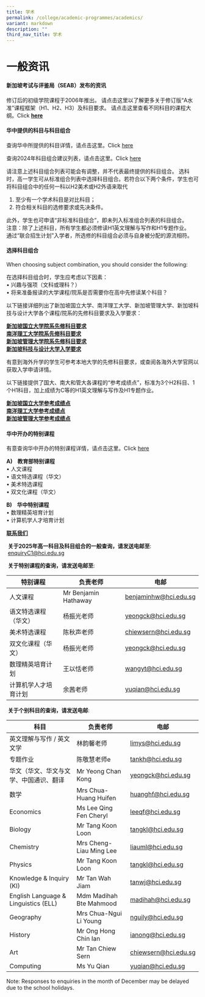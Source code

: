```yaml
---
title: 学术
permalink: /college/academic-programmes/academics/
variant: markdown
description: ""
third_nav_title: 学术
---
```

# 一般资讯

#### 新加坡考试与评鉴局（SEAB）发布的资讯
修订后的初级学院课程于2006年推出。
请点击这里以了解更多关于修订版“A水准”课程框架（H1、H2、H3）及科目要求。
请点击这里查看不同科目的课程大纲。Click&nbsp;[**here**](https://www.moe.gov.sg/post-secondary/a-level-curriculum-and-subject-syllabuses)&nbsp;


#### 华中提供的科目与科目组合

查询华中所提供的科目详情，请点击这里。Click [here](https://zh.hci.edu.sg/files/College/a_level_subjects_info_for_2025_jc1_updated.pdf) <br>

查询2024年科目组合建议列表，请点击这里。Click [here](https://zh.hci.edu.sg/files/College/HCI_College_Standard_Subject_Combinations_for_2025_JC_1_final.pdf)

请注意上述科目组合列表可能会有调整，并不代表最终提供的科目组合。
选科时，高一学生可从标准组合列表中选择科目组合。若符合以下两个条件，学生也可将科目组合中的任何一科以H2美术或H2外语来取代

1. 至少有一个学术科目是对比科目；
2. 符合相关科目的选修要求或先决条件。

此外，学生也可申请“非标准科目组合”，即未列入标准组合列表的科目组合。<br>
注意：除了上述科目，所有学生都必须修读H1英文理解与写作和H1专题作业。<br>
通过“联合招生计划”入学者，所选修的科目组合必须与自身被分配的源流相符。


#### 选择科目组合
When choosing subject combination, you should consider the following:

在选择科目组合时，学生应考虑以下因素：<br>
•	兴趣与强项（文科或理科？）<br>
•	将来准备报读的大学课程/院系是否需要你在高中先修读某个科目？

以下链接详细列出了新加坡国立大学、南洋理工大学、新加坡管理大学、新加坡科技与设计大学各个课程/院系的先修科目要求及入学要求：

 [**新加坡国立大学院系先修科目要求**](https://www.nus.edu.sg/oam/admissions/singapore-cambridge-gce-a-level/programme-prerequisites) <br>
 [**南洋理工大学院系先修科目要求**](https://www.ntu.edu.sg/admissions/undergraduate/admission-guide/singapore-cambridge-gce-a-level) <br>
 [**新加坡管理大学院系先修科目要求**](http://admissions.smu.edu.sg/admissions-requirements/singapore-cambridge-gce-a-level) <br>
 [**新加坡科技与设计大学入学要求**](http://www.sutd.edu.sg/Admissions/Undergraduate/Application/Admissions-Requirements/Singapore-Cambridge-GCE-A-Level)
 
有意到海外升学的学生可参考本地大学的先修科目要求，或查阅各海外大学官网以获取入学申请详情。

以下链接提供了国大、南大和管大各课程的“参考成绩点”，标准为3个H2科目、1个H1科目，加上成绩为C等的H1英文理解与写作及H1专题作业。

 [**新加坡国立大学参考成绩点**](https://www.nus.edu.sg/oam/admissions/indicative-grade-profile)  
[**南洋理工大学参考成绩点**](https://www.ntu.edu.sg/admissions/undergraduate/indicative-grade-profile)  
[**新加坡管理大学参考成绩点**](https://admissions.smu.edu.sg/admissions-requirements/indicative-grade-profile)

#### 华中开办的特别课程
有意查询华中开办的特别课程详情，请点击这里。Click [here](/files/College/special_programme_info_for_2025_jc_1_updated.pdf)<br>

 <b> A)&nbsp;&nbsp;&nbsp; 教育部特别课程</b><br>
•	人文课程 <br>
•	语文特选课程（华文） <br>
•	美术特选课程 <br>
•	双文化课程（华文） <br>

<b> B)&nbsp;&nbsp;&nbsp; 华中特别课程</b><br>
•	数理精英培育计划<br>
•	计算机学人才培育计划 <br>


<b><u>联系我们</u></b>

&nbsp;**关于2025年高一科目及科目组合的一般查询，请发送电邮至**:<br>&nbsp;[enquiryC1@hci.edu.sg](mailto:enquiryC1@hci.edu.sg)

&nbsp;**关于特别课程的查询，请发送电邮至**:


|特别课程|负责老师|电邮|
| -------- | -------- | -------- |
|人文课程|Mr Benjamin Hathaway|[benjaminhw@hci.edu.sg](mailto:benjaminhw@hci.edu.sg)|
|语文特选课程（华文）|杨振光老师|[yeongck@hci.edu.sg](mailto:yeongck@hci.edu.sg)|
|美术特选课程|陈秋声老师|[chiewsern@hci.edu.sg](mailto:chiewsern@hci.edu.sg)
|双文化课程（华文）|杨振光老师|[yeongck@hci.edu.sg](mailto:yeongck@hci.edu.sg)|
|数理精英培育计划|王以恬老师|[wangyt@hci.edu.sg](mailto:wangyt@hci.edu.sg)|
|计算机学人才培育计划|余茜老师|[yuqian@hci.edu.sg](mailto:yuqian@hci.edu.sg)|

&nbsp;**关于个别科目的查询，请发送电邮**:

|科目 |负责老师|电邮|
| -------- | -------- | -------- |
|英文理解与写作 / 英文文学|林韵馨老师|[limys@hci.edu.sg](mailto:limys@hci.edu.sg)|
|专题作业|陈敬慧老师e|[tankh@hci.edu.sg](mailto:tankh@hci.edu.sg)|
|华文（华文、华文与文学、中国通识、翻译|Mr Yeong Chan Kong|[yeongck@hci.edu.sg](mailto:yeongck@hci.edu.sg)|
|数学|Mrs Chua-Huang Huifen|[huanghf@hci.edu.sg](mailto:huanghf@hci.edu.sg)|
|Economics|Ms Lee Qing Fen Cheryl|[leeqf@hci.edu.sg](mailto:deborah@hci.edu.sg)|
|Biology|Mr Tang Koon Loon|[tangkl@hci.edu.sg](mailto:foowk@hci.edu.sg)|
|Chemistry|Mrs Cheng-Liau Ming Lee|[liauml@hci.edu.sg](mailto:benjaminchan@hci.edu.sg)|
|Physics|Mr Tang Koon Loon|[tangkl@hci.edu.sg](mailto:tangkl@hci.edu.sg)|
|Knowledge &amp; Inquiry (KI)|Mr Tan Wah Jiam|[tanwj@hci.edu.sg](mailto:tanwj@hci.edu.sg)|
|English Language &amp; Linguistics (ELL)|Mdm Madihah Bte Mahmood|[madihah@hci.edu.sg](mailto:madihah@hci.edu.sg)|
|Geography|Mrs Chua-Ngui Li Young|[nguily@hci.edu.sg](mailto:nguily@hci.edu.sg)|
|History|Mr Ong Hong Chin Ian|[ianong@hci.edu.sg](mailto:ianong@hci.edu.sg)|
|Art|Mr Tan Chiew Sern|[chiewsern@hci.edu.sg](mailto:chiewsern@hci.edu.sg)|
|Computing|Ms Yu Qian|[yuqian@hci.edu.sg](mailto:yuqian@hci.edu.sg)|

Note: Responses to enquiries in the month of December may be delayed due to the school holidays.